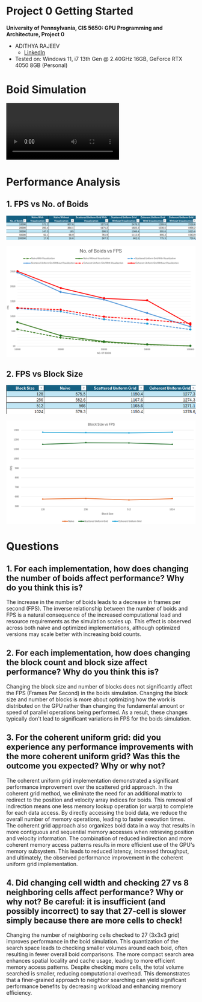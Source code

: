 Project 0 Getting Started
====================

**University of Pennsylvania, CIS 5650: GPU Programming and Architecture, Project 0**

* ADITHYA RAJEEV
  * [LinkedIn](https://www.linkedin.com/in/adithyar262/)
* Tested on: Windows 11, i7 13th Gen @ 2.40GHz 16GB, GeForce RTX 4050 8GB (Personal)

# Boid Simulation

![](images/Flocking_Video.mp4)

# Performance Analysis

## 1. FPS vs No. of Boids

![](images/Boid_FPS_Table.png)

![](images/Boid_FPS_Plot.png)

## 2. FPS vs Block Size 

![](images/Block_Size_FPS_Table.png)

![](images/Block_Size_FPS_Plot.png)

# Questions

## 1. For each implementation, how does changing the number of boids affect performance? Why do you think this is?
The increase in the number of boids leads to a decrease in frames per second (FPS). The inverse relationship between the number of boids and FPS is a natural consequence of the increased computational load and resource requirements as the simulation scales up. This effect is observed across both naive and optimized implementations, although optimized versions may scale better with increasing boid counts.

## 2. For each implementation, how does changing the block count and block size affect performance? Why do you think this is?
Changing the block size and number of blocks does not significantly affect the FPS (Frames Per Second) in the boids simulation. Changing the block size and number of blocks is more about optimizing how the work is distributed on the GPU rather than changing the fundamental amount or speed of parallel operations being performed. As a result, these changes typically don't lead to significant variations in FPS for the boids simulation.

## 3. For the coherent uniform grid: did you experience any performance improvements with the more coherent uniform grid? Was this the outcome you expected? Why or why not?
The coherent uniform grid implementation demonstrated a significant performance improvement over the scattered grid approach. In the coherent grid method, we eliminate the need for an additional matrix to redirect to the position and velocity array indices for boids. This removal of indirection means one less memory lookup operation (or warp) to complete for each data access. By directly accessing the boid data, we reduce the overall number of memory operations, leading to faster execution times. The coherent grid approach also organizes boid data in a way that results in more contiguous and sequential memory accesses when retrieving position and velocity information.
The combination of reduced indirection and more coherent memory access patterns results in more efficient use of the GPU's memory subsystem. This leads to reduced latency, increased throughput, and ultimately, the observed performance improvement in the coherent uniform grid implementation.

## 4. Did changing cell width and checking 27 vs 8 neighboring cells affect performance? Why or why not? Be careful: it is insufficient (and possibly incorrect) to say that 27-cell is slower simply because there are more cells to check!
Changing the number of neighboring cells checked to 27 (3x3x3 grid) improves performance in the boid simulation. This quantization of the search space leads to checking smaller volumes around each boid, often resulting in fewer overall boid comparisons. The more compact search area enhances spatial locality and cache usage, leading to more efficient memory access patterns. Despite checking more cells, the total volume searched is smaller, reducing computational overhead. This demonstrates that a finer-grained approach to neighbor searching can yield significant performance benefits by decreasing workload and enhancing memory efficiency.
    
    
    
